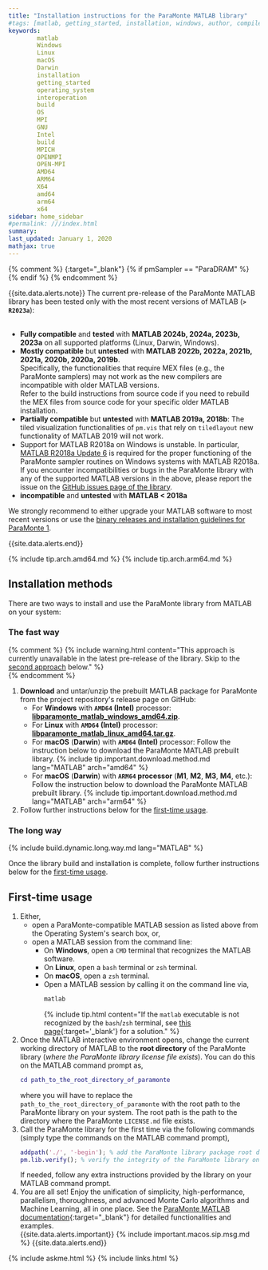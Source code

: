 ```yaml
---
title: "Installation instructions for the ParaMonte MATLAB library"
#tags: [matlab, getting_started, installation, windows, author, compiler, operating_system, OS, Fortran, C, C++, interoperation, build]
keywords: 
        matlab
        Windows
        Linux
        macOS
        Darwin
        installation
        getting_started
        operating_system
        interoperation
        build
        OS
        MPI
        GNU
        Intel
        build
        MPICH
        OPENMPI
        OPEN-MPI
        AMD64
        ARM64
        X64
        amd64
        arm64
        x64
sidebar: home_sidebar
#permalink: ///index.html
summary:
last_updated: January 1, 2020
mathjax: true
---
```

{% comment %}
[](){:target="_blank"}
{% if pmSampler == "ParaDRAM" %}
{% endif %}
{% endcomment %}

{{site.data.alerts.note}}
The current pre-release of the ParaMonte MATLAB library has been tested only with the most recent versions of MATLAB (<b><code>> R2023a</code></b>):  
<br>
<ul>
    <li>
        <b>Fully compatible</b> and <b>tested</b> with <b>MATLAB 2024b, 2024a, 2023b, 2023a</b> on all supported platforms (Linux, Darwin, Windows).
    </li>
    <li>
        <b>Mostly compatible</b> but <b>untested</b> with <b>MATLAB 2022b, 2022a, 2021b, 2021a, 2020b, 2020a, 2019b</b>.<br>
        Specifically, the functionalities that require MEX files (e.g., the ParaMonte samplers) 
        may not work as the new compilers are incompatible with older MATLAB versions.<br>
        Refer to the build instructions from source code if you need to rebuild the 
        MEX files from source code for your specific older MATLAB installation.<br>
    </li>
    <li>
        <b>Partially compatible</b> but <b>untested</b> with <b>MATLAB 2019a, 2018b</b>:  
        The tiled visualization functionalities of <code>pm.vis</code> that rely on <code>tiledlayout</code> new functionality of MATLAB 2019 will not work.  
    </li>
    <li>
        Support for MATLAB R2018a on Windows is unstable. 
        In particular, <a href="https://www.mathworks.com/downloads/" target="_blank">MATLAB R2018a Update 6</a> 
        is required for the proper functioning of the ParaMonte sampler routines on Windows systems with MATLAB R2018a.<br>
        If you encounter incompatibilities or bugs in the ParaMonte library with any of the supported MATLAB versions in the above, 
        please report the issue on the <a href="{{site.githubIssues}}" target="_blank">GitHub issues page of the library</a>.
    </li>
    <li>
        <b>incompatible</b> and <b>untested</b> with <b>MATLAB < 2018a</b>
    </li>
</ul>

We strongly recommend to either upgrade your MATLAB software to most recent versions or use the 
<a href="https://www.cdslab.org/paramonte/generic/1/installation/matlab/" _target="blank">binary releases and installation guidelines for ParaMonte 1</a>.

{{site.data.alerts.end}}

{% include tip.arch.amd64.md %}
{% include tip.arch.arm64.md %}

## Installation methods  

There are two ways to install and use the ParaMonte library from MATLAB on your system:  

### The fast way  

{% comment %}
{% include warning.html content="This approach is currently unavailable in the latest pre-release of the library. Skip to the [second approach](#the-long-way) below." %}  
{% endcomment %}

<p></p>

1.  **Download** and untar/unzip the prebuilt MATLAB package for ParaMonte from the project repository's release page on GitHub:
    +   For **Windows** with **`AMD64` (Intel)** processor: [**libparamonte_matlab_windows_amd64.zip**]({{site.githubReleaseCurrentDownload}}/libparamonte_matlab_windows_amd64.zip).  
    +   For **Linux** with **`AMD64` (Intel)** processor: [**libparamonte_matlab_linux_amd64.tar.gz**]({{site.githubReleaseCurrentDownload}}/libparamonte_matlab_linux_amd64.tar.gz).  
    +   For **macOS** (**Darwin**) with **`AMD64` (Intel)** processor: Follow the instruction below to download the ParaMonte MATLAB prebuilt library.
        {% include tip.important.download.method.md lang="MATLAB" arch="amd64" %}
    +   For **macOS** (**Darwin**) with **`ARM64` processor** (**M1**, **M2**, **M3**, **M4**, etc.): Follow the instruction below to download the ParaMonte MATLAB prebuilt library.
        {% include tip.important.download.method.md lang="MATLAB" arch="arm64" %}
1.  Follow further instructions below for the [first-time usage](#first-time-usage).

### The long way  

{% include build.dynamic.long.way.md lang="MATLAB" %}

Once the library build and installation is complete, follow further instructions below for the [first-time usage](#first-time-usage).

## First-time usage  

1.  Either, 
    +   open a ParaMonte-compatible MATLAB session as listed above from the Operating System's search box, or,  
    +   open a MATLAB session from the command line:
        +   On **Windows**, open a `CMD` terminal that recognizes the MATLAB software.  
        +   On **Linux**, open a `bash` terminal or `zsh` terminal.  
        +   On **macOS**, open a `zsh` terminal.  
        +   Open a MATLAB session by calling it on the command line via, 
            ```bash  
            matlab
            ```  
            {% include tip.html content="If the `matlab` executable is not recognized by the `bash`/`zsh` terminal, 
            see [this page](../../troubleshooting/bash-matlab-command-not-found){:target='_blank'} for a solution." %}  
1.  Once the MATLAB interactive environment opens, change the current working directory of MATLAB to the **root directory** of 
    the ParaMonte library (*where the ParaMonte library license file exists*). You can do this on the MATLAB command prompt as,  
    ```matlab  
    cd path_to_the_root_directory_of_paramonte
    ```  
    where you will have to replace the `path_to_the_root_directory_of_paramonte` with the root path to the ParaMonte library on your system. 
    The root path is the path to the directory where the ParaMonte `LICENSE.md` file exists.  
1.  Call the ParaMonte library for the first time via the following commands (simply type the commands on the MATLAB command prompt),  
    ```matlab  
    addpath('./', '-begin'); % add the ParaMonte library package root directory to MATLAB's list of search paths.
    pm.lib.verify(); % verify the integrity of the ParaMonte library on your system (also searches for the relevant MPI library on your system).
    ```  
    If needed, follow any extra instructions provided by the library on your MATLAB command prompt.  
1.  You are all set! Enjoy the unification of simplicity, high-performance, parallelism, thoroughness, 
    and advanced Monte Carlo algorithms and Machine Learning, all in one place. 
    See the [ParaMonte MATLAB documentation]({{site.baseurl}}/../../../../matlab/{{site.pmvmmatlab}}){:target="_blank"} 
    for detailed functionalities and examples.  
    {{site.data.alerts.important}}
    {% include important.macos.sip.msg.md %}
    {{site.data.alerts.end}}

{% include askme.html %}
{% include links.html %}

